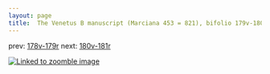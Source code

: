 ```yaml
---
layout: page
title:  The Venetus B manuscript (Marciana 453 = 821), bifolio 179v-180r
---
```


prev: [178v-179r](../178v-179r/) next: [180v-181r](../180v-181r/)



[![Linked to zoomble image](http://www.homermultitext.org/iipsrv?IIIF=/project/homer/pyramidal/deepzoom/hmt/vbbifolio/v1/vb_179v_180r.tif/full/2000,/0/default.jpg)](http://www.homermultitext.org/ict2/?urn=urn:cite2:hmt:vbbifolio.v1:vb_179v_180r)


